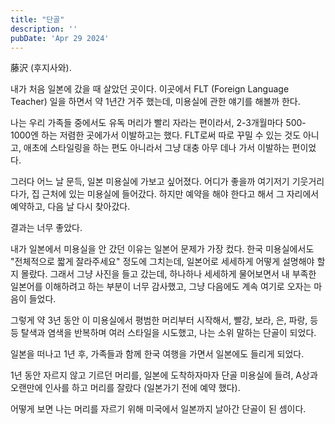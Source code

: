 ```yaml
---
title: "단골"
description: ''
pubDate: 'Apr 29 2024'
---
```


藤沢 (후지사와). 

내가 처음 일본에 갔을 때 살았던 곳이다.
이곳에서 FLT (Foreign Language Teacher) 일을 하면서 약 1년간 거주 했는데, 미용실에 관한 얘기를 해볼까 한다.

나는 우리 가족들 중에서도 유독 머리가 빨리 자라는 편이라서, 2-3개월마다 500-1000엔 하는 저렴한 곳에가서 이발하고는 했다. FLT로써 따로 꾸밀 수 있는 것도 아니고, 애초에 스타일링을 하는 편도 아니라서 그냥 대충 아무 데나 가서 이발하는 편이었다.

그러다 어느 날 문득, 일본 미용실에 가보고 싶어졌다. 어디가 좋을까 여기저기 기웃거리다가, 집 근처에 있는 미용실에 들어갔다. 하지만 예약을 해야 한다고 해서 그 자리에서 예약하고, 다음 날 다시 찾아갔다.

결과는 너무 좋았다. 

내가 일본에서 미용실을 안 갔던 이유는 일본어 문제가 가장 컸다. 한국 미용실에서도 "전체적으로 짧게 잘라주세요" 정도에 그치는데, 일본어로 세세하게 어떻게 설명해야 할지 몰랐다. 그래서 그냥 사진을 들고 갔는데, 하나하나 세세하게 물어보면서 내 부족한 일본어를 이해하려고 하는 부분이 너무 감사했고, 그냥 다음에도 계속 여기로 오자는 마음이 들었다.

그렇게 약 3년 동안 이 미용실에서 평범한 머리부터 시작해서, 빨강, 보라, 은, 파랑, 등등 탈색과 염색을 반복하며 여러 스타일을 시도했고, 나는 소위 말하는 단골이 되었다.

일본을 떠나고 1년 후, 가족들과 함께 한국 여행을 가면서 일본에도 들리게 되었다. 

1년 동안 자르지 않고 기르던 머리를, 일본에 도착하자마자 단골 미용실에 들려, A상과 오랜만에 인사를 하고 머리를 잘랐다 (일본가기 전에 예약 했다).

어떻게 보면 나는 머리를 자르기 위해 미국에서 일본까지 날아간 단골이 된 셈이다.
